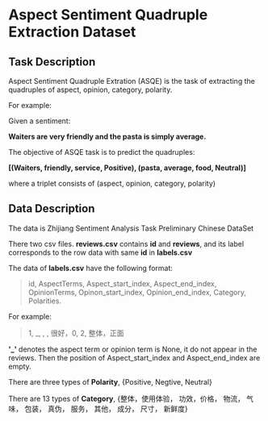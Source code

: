 # Aspect Sentiment Quadruple Extraction Dataset
## Task Description
Aspect Sentiment Quadruple Extration (ASQE) is the task of extracting the quadruples of aspect, opinion, category, polarity. 

For example:  

Given a sentiment:  

**Waiters are very friendly and the pasta is simply average.**  

The objective of ASQE task is to predict the quadruples: 

**[(Waiters, friendly, service, Positive), (pasta,  average, food, Neutral)]**  

where a triplet consists of (aspect, opinion, category, polarity)  

## Data Description

The data is Zhijiang Sentiment Analysis Task Preliminary Chinese DataSet

There two csv files. **reviews.csv**  contains **id** and **reviews**, and its label corresponds to the row data with same **id** in **labels.csv**

The data of **labels.csv** have the following format:  

> id, AspectTerms, Aspect_start_index, Aspect_end_index, OpinionTerms, Opinon_start_index, Opinion_end_index, Category, Polarities.

For example:

> 1, _, , , 很好，0, 2, 整体，正面

**'_'** denotes the aspect term or opinion term is None, it do not appear in the reviews. Then the position of Aspect_start_index and Aspect_end_index are empty.

There are three types of **Polarity**,  {Positive, Negtive, Neutral}

There are 13 types of **Category**,  {整体，使用体验， 功效，价格， 物流， 气味， 包装， 真伪， 服务， 其他， 成分， 尺寸， 新鲜度}




